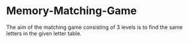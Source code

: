 # Memory-Matching-Game
 The aim of the matching game consisting of 3 levels is to find the same letters in the given letter table.
